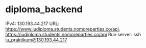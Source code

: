 # diploma_backend

IPv4: 130.193.44.217
URL: https://www.iudiploma.students.nomoreparties.co/api, 
  https://iudiploma.students.nomoreparties.co/api
Run server: ssh iu_praktikum@130.193.44.217  
